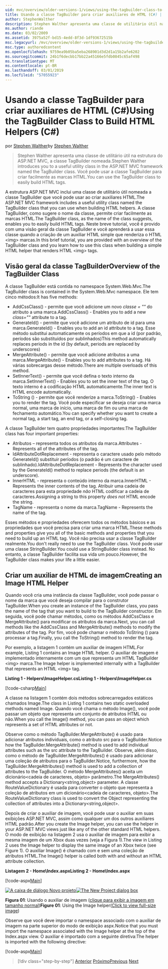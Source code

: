 ```yaml
---
uid: mvc/overview/older-versions-1/views/using-the-tagbuilder-class-to-build-html-helpers-cs
title: Usando a classe TagBuilder para criar auxiliares de HTML (C#) | Microsoft Docs
author: StephenWalther
description: Stephen Walther apresenta uma classe de utilitário útil na estrutura do ASP.NET MVC, a classe TagBuilder nomeada. Você pode usar facilmente a classe TagBuilder para...
ms.author: riande
ms.date: 03/02/2009
ms.assetid: 3975a52f-bd15-4edd-8f3d-1df93672515b
msc.legacyurl: /mvc/overview/older-versions-1/views/using-the-tagbuilder-class-to-build-html-helpers-cs
msc.type: authoredcontent
ms.openlocfilehash: 9759ea9b05ba5eba268901d3d2d1a15b2afe6202
ms.sourcegitcommit: 24b1f6decbb17bb22a45166e5fdb0845c65af498
ms.translationtype: MT
ms.contentlocale: pt-BR
ms.lasthandoff: 03/01/2019
ms.locfileid: "57055923"
---
```

<a name="using-the-tagbuilder-class-to-build-html-helpers-c"></a><span data-ttu-id="6cc6c-104">Usando a classe TagBuilder para criar auxiliares de HTML (C#)</span><span class="sxs-lookup"><span data-stu-id="6cc6c-104">Using the TagBuilder Class to Build HTML Helpers (C#)</span></span>
====================
<span data-ttu-id="6cc6c-105">por [Stephen Walther](https://github.com/StephenWalther)</span><span class="sxs-lookup"><span data-stu-id="6cc6c-105">by [Stephen Walther](https://github.com/StephenWalther)</span></span>

> <span data-ttu-id="6cc6c-106">Stephen Walther apresenta uma classe de utilitário útil na estrutura do ASP.NET MVC, a classe TagBuilder nomeada.</span><span class="sxs-lookup"><span data-stu-id="6cc6c-106">Stephen Walther introduces you to a useful utility class in the ASP.NET MVC framework named the TagBuilder class.</span></span> <span data-ttu-id="6cc6c-107">Você pode usar a classe TagBuilder para criar facilmente as marcas HTML.</span><span class="sxs-lookup"><span data-stu-id="6cc6c-107">You can use the TagBuilder class to easily build HTML tags.</span></span>


<span data-ttu-id="6cc6c-108">A estrutura ASP.NET MVC inclui uma classe de utilitário útil nomeada a classe TagBuilder que você pode usar ao criar auxiliares HTML.</span><span class="sxs-lookup"><span data-stu-id="6cc6c-108">The ASP.NET MVC framework includes a useful utility class named the TagBuilder class that you can use when building HTML helpers.</span></span> <span data-ttu-id="6cc6c-109">A classe TagBuilder, como sugere o nome da classe, permite criar facilmente as marcas HTML.</span><span class="sxs-lookup"><span data-stu-id="6cc6c-109">The TagBuilder class, as the name of the class suggests, enables you to easily build HTML tags.</span></span> <span data-ttu-id="6cc6c-110">Neste breve tutorial, você é provido com uma visão geral da classe TagBuilder e você aprenderá a usar essa classe quando a criação de um auxiliar HTML simple que renderiza o HTML &lt;img&gt; marcas.</span><span class="sxs-lookup"><span data-stu-id="6cc6c-110">In this brief tutorial, you are provided with an overview of the TagBuilder class and you learn how to use this class when building a simple HTML helper that renders HTML &lt;img&gt; tags.</span></span>

## <a name="overview-of-the-tagbuilder-class"></a><span data-ttu-id="6cc6c-111">Visão geral da classe TagBuilder</span><span class="sxs-lookup"><span data-stu-id="6cc6c-111">Overview of the TagBuilder Class</span></span>

<span data-ttu-id="6cc6c-112">A classe TagBuilder está contida no namespace System.Web.Mvc.</span><span class="sxs-lookup"><span data-stu-id="6cc6c-112">The TagBuilder class is contained in the System.Web.Mvc namespace.</span></span> <span data-ttu-id="6cc6c-113">Ele tem cinco métodos:</span><span class="sxs-lookup"><span data-stu-id="6cc6c-113">It has five methods:</span></span>

- <span data-ttu-id="6cc6c-114">AddCssClass() - permite que você adicione um novo *classe = ""* do atributo a uma marca.</span><span class="sxs-lookup"><span data-stu-id="6cc6c-114">AddCssClass() - Enables you to add a new *class=""* attribute to a tag.</span></span>
- <span data-ttu-id="6cc6c-115">GenerateId() - permite que você adicione um atributo de id para uma marca.</span><span class="sxs-lookup"><span data-stu-id="6cc6c-115">GenerateId() - Enables you to add an id attribute to a tag.</span></span> <span data-ttu-id="6cc6c-116">Esse método substitui automaticamente os períodos em que a id (por padrão, períodos são substituídos por sublinhados)</span><span class="sxs-lookup"><span data-stu-id="6cc6c-116">This method automatically replaces periods in the id (by default, periods are replaced by underscores)</span></span>
- <span data-ttu-id="6cc6c-117">MergeAttribute() - permite que você adicione atributos a uma marca.</span><span class="sxs-lookup"><span data-stu-id="6cc6c-117">MergeAttribute() - Enables you to add attributes to a tag.</span></span> <span data-ttu-id="6cc6c-118">Há várias sobrecargas desse método.</span><span class="sxs-lookup"><span data-stu-id="6cc6c-118">There are multiple overloads of this method.</span></span>
- <span data-ttu-id="6cc6c-119">SetInnerText() - permite que você defina o texto interno da marca.</span><span class="sxs-lookup"><span data-stu-id="6cc6c-119">SetInnerText() - Enables you to set the inner text of the tag.</span></span> <span data-ttu-id="6cc6c-120">O texto interno é a codificação HTML automaticamente.</span><span class="sxs-lookup"><span data-stu-id="6cc6c-120">The inner text is HTML encode automatically.</span></span>
- <span data-ttu-id="6cc6c-121">ToString () - permite que você renderize a marca.</span><span class="sxs-lookup"><span data-stu-id="6cc6c-121">ToString() - Enables you to render the tag.</span></span> <span data-ttu-id="6cc6c-122">Você pode especificar se deseja criar uma marca normal, uma marca de início, uma marca de fim ou uma marca de fechamento automático.</span><span class="sxs-lookup"><span data-stu-id="6cc6c-122">You can specify whether you want to create a normal tag, a start tag, an end tag, or a self-closing tag.</span></span>
  

<span data-ttu-id="6cc6c-123">A classe TagBuilder tem quatro propriedades importantes:</span><span class="sxs-lookup"><span data-stu-id="6cc6c-123">The TagBuilder class has four important properties:</span></span>

- <span data-ttu-id="6cc6c-124">Atributos – representa todos os atributos da marca.</span><span class="sxs-lookup"><span data-stu-id="6cc6c-124">Attributes - Represents all of the attributes of the tag.</span></span>
- <span data-ttu-id="6cc6c-125">IdAttributeDotReplacement - representa o caractere usado pelo método GenerateId() substituir períodos (o padrão é um caractere de sublinhado).</span><span class="sxs-lookup"><span data-stu-id="6cc6c-125">IdAttributeDotReplacement - Represents the character used by the GenerateId() method to replace periods (the default is an underscore).</span></span>
- <span data-ttu-id="6cc6c-126">InnerHTML - representa o conteúdo interno da marca.</span><span class="sxs-lookup"><span data-stu-id="6cc6c-126">InnerHTML - Represents the inner contents of the tag.</span></span> <span data-ttu-id="6cc6c-127">Atribuir uma cadeia de caracteres para esta propriedade *não* HTML codificar a cadeia de caracteres.</span><span class="sxs-lookup"><span data-stu-id="6cc6c-127">Assigning a string to this property *does not* HTML encode the string.</span></span>
- <span data-ttu-id="6cc6c-128">TagName - representa o nome da marca.</span><span class="sxs-lookup"><span data-stu-id="6cc6c-128">TagName - Represents the name of the tag.</span></span>

<span data-ttu-id="6cc6c-129">Esses métodos e propriedades oferecem todos os métodos básicos e as propriedades que você precisa para criar uma marca HTML.</span><span class="sxs-lookup"><span data-stu-id="6cc6c-129">These methods and properties give you all of the basic methods and properties that you need to build up an HTML tag.</span></span> <span data-ttu-id="6cc6c-130">Você não precisa usar a classe TagBuilder realmente.</span><span class="sxs-lookup"><span data-stu-id="6cc6c-130">You don't really need to use the TagBuilder class.</span></span> <span data-ttu-id="6cc6c-131">Você pode usar uma classe StringBuilder.</span><span class="sxs-lookup"><span data-stu-id="6cc6c-131">You could use a StringBuilder class instead.</span></span> <span data-ttu-id="6cc6c-132">No entanto, a classe TagBuilder facilita sua vida um pouco.</span><span class="sxs-lookup"><span data-stu-id="6cc6c-132">However, the TagBuilder class makes your life a little easier.</span></span>

## <a name="creating-an-image-html-helper"></a><span data-ttu-id="6cc6c-133">Criar um auxiliar de HTML de imagem</span><span class="sxs-lookup"><span data-stu-id="6cc6c-133">Creating an Image HTML Helper</span></span>

<span data-ttu-id="6cc6c-134">Quando você cria uma instância da classe TagBuilder, você pode passar o nome da marca que você deseja compilar para o construtor TagBuilder.</span><span class="sxs-lookup"><span data-stu-id="6cc6c-134">When you create an instance of the TagBuilder class, you pass the name of the tag that you want to build to the TagBuilder constructor.</span></span> <span data-ttu-id="6cc6c-135">Em seguida, você pode chamar métodos, como os métodos AddCssClass e MergeAttribute() para modificar os atributos da marca.</span><span class="sxs-lookup"><span data-stu-id="6cc6c-135">Next, you can call methods like the AddCssClass and MergeAttribute() methods to modify the attributes of the tag.</span></span> <span data-ttu-id="6cc6c-136">Por fim, você pode chamar o método ToString () para processar a tag.</span><span class="sxs-lookup"><span data-stu-id="6cc6c-136">Finally, you call the ToString() method to render the tag.</span></span>

<span data-ttu-id="6cc6c-137">Por exemplo, a listagem 1 contém um auxiliar de imagem HTML.</span><span class="sxs-lookup"><span data-stu-id="6cc6c-137">For example, Listing 1 contains an Image HTML helper.</span></span> <span data-ttu-id="6cc6c-138">O auxiliar de imagem é implementado internamente com um que representa um HTML TagBuilder &lt;img&gt; marca.</span><span class="sxs-lookup"><span data-stu-id="6cc6c-138">The Image helper is implemented internally with a TagBuilder that represents an HTML &lt;img&gt; tag.</span></span>

<span data-ttu-id="6cc6c-139">**Listing 1 - Helpers\ImageHelper.cs**</span><span class="sxs-lookup"><span data-stu-id="6cc6c-139">**Listing 1 - Helpers\ImageHelper.cs**</span></span>

[!code-csharp[Main](using-the-tagbuilder-class-to-build-html-helpers-cs/samples/sample1.cs)]

<span data-ttu-id="6cc6c-140">A classe na listagem 1 contém dois métodos sobrecarregados estáticos chamados Image.</span><span class="sxs-lookup"><span data-stu-id="6cc6c-140">The class in Listing 1 contains two static overloaded methods named Image.</span></span> <span data-ttu-id="6cc6c-141">Quando você chama o método Image(), você pode passar um objeto que representa um conjunto de atributos HTML ou não.</span><span class="sxs-lookup"><span data-stu-id="6cc6c-141">When you call the Image() method, you can pass an object which represents a set of HTML attributes or not.</span></span>

<span data-ttu-id="6cc6c-142">Observe como o método TagBuilder.MergeAttribute() é usado para adicionar atributos individuais, como o atributo src para o TagBuilder.</span><span class="sxs-lookup"><span data-stu-id="6cc6c-142">Notice how the TagBuilder.MergeAttribute() method is used to add individual attributes such as the src attribute to the TagBuilder.</span></span> <span data-ttu-id="6cc6c-143">Observe, além disso, como o método de TagBuilder.MergeAttributes() é usado para adicionar uma coleção de atributos para o TagBuilder.</span><span class="sxs-lookup"><span data-stu-id="6cc6c-143">Notice, furthermore, how the TagBuilder.MergeAttributes() method is used to add a collection of attributes to the TagBuilder.</span></span> <span data-ttu-id="6cc6c-144">O método MergeAttributes() aceita um dicionário&lt;cadeia de caracteres, objeto&gt; parâmetro.</span><span class="sxs-lookup"><span data-stu-id="6cc6c-144">The MergeAttributes() method accepts a Dictionary&lt;string,object&gt; parameter.</span></span> <span data-ttu-id="6cc6c-145">A classe RouteValueDictionary é usada para converter o objeto que representa a coleção de atributos em um dicionário&lt;cadeia de caracteres, objeto&gt;.</span><span class="sxs-lookup"><span data-stu-id="6cc6c-145">The RouteValueDictionary class is used to convert the Object representing the collection of attributes into a Dictionary&lt;string,object&gt;.</span></span>

<span data-ttu-id="6cc6c-146">Depois de criar o auxiliar de imagem, você pode usar o auxiliar em suas exibições ASP.NET MVC, assim como qualquer um dos outros auxiliares HTML padrão.</span><span class="sxs-lookup"><span data-stu-id="6cc6c-146">After you create the Image helper, you can use the helper in your ASP.NET MVC views just like any of the other standard HTML helpers.</span></span> <span data-ttu-id="6cc6c-147">O modo de exibição na listagem 2 usa o auxiliar de imagem para exibir a mesma imagem de um Xbox duas vezes (veja a Figura 1).</span><span class="sxs-lookup"><span data-stu-id="6cc6c-147">The view in Listing 2 uses the Image helper to display the same image of an Xbox twice (see Figure 1).</span></span> <span data-ttu-id="6cc6c-148">O auxiliar Image() é chamado com e sem uma coleção de atributos HTML.</span><span class="sxs-lookup"><span data-stu-id="6cc6c-148">The Image() helper is called both with and without an HTML attribute collection.</span></span>

<span data-ttu-id="6cc6c-149">**Listagem 2 - Home\Index.aspx**</span><span class="sxs-lookup"><span data-stu-id="6cc6c-149">**Listing 2 - Home\Index.aspx**</span></span>

[!code-aspx[Main](using-the-tagbuilder-class-to-build-html-helpers-cs/samples/sample2.aspx)]


<span data-ttu-id="6cc6c-150">[![A caixa de diálogo Novo projeto](using-the-tagbuilder-class-to-build-html-helpers-cs/_static/image1.jpg)](using-the-tagbuilder-class-to-build-html-helpers-cs/_static/image1.png)</span><span class="sxs-lookup"><span data-stu-id="6cc6c-150">[![The New Project dialog box](using-the-tagbuilder-class-to-build-html-helpers-cs/_static/image1.jpg)](using-the-tagbuilder-class-to-build-html-helpers-cs/_static/image1.png)</span></span>

<span data-ttu-id="6cc6c-151">**Figura 01**: Usando o auxiliar de imagem ([clique para exibir a imagem em tamanho normal](using-the-tagbuilder-class-to-build-html-helpers-cs/_static/image2.png))</span><span class="sxs-lookup"><span data-stu-id="6cc6c-151">**Figure 01**: Using the Image helper([Click to view full-size image](using-the-tagbuilder-class-to-build-html-helpers-cs/_static/image2.png))</span></span>


<span data-ttu-id="6cc6c-152">Observe que você deve importar o namespace associado com o auxiliar de imagem na parte superior do modo de exibição aspx.</span><span class="sxs-lookup"><span data-stu-id="6cc6c-152">Notice that you must import the namespace associated with the Image helper at the top of the Index.aspx view.</span></span> <span data-ttu-id="6cc6c-153">O auxiliar é importado com a seguinte diretiva:</span><span class="sxs-lookup"><span data-stu-id="6cc6c-153">The helper is imported with the following directive:</span></span>

[!code-aspx[Main](using-the-tagbuilder-class-to-build-html-helpers-cs/samples/sample3.aspx)]

> [!div class="step-by-step"]
> <span data-ttu-id="6cc6c-154">[Anterior](creating-custom-html-helpers-cs.md)
> [Próximo](creating-page-layouts-with-view-master-pages-cs.md)</span><span class="sxs-lookup"><span data-stu-id="6cc6c-154">[Previous](creating-custom-html-helpers-cs.md)
[Next](creating-page-layouts-with-view-master-pages-cs.md)</span></span>
